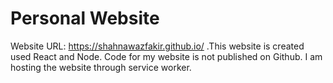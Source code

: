 # Personal Website
Website URL: https://shahnawazfakir.github.io/
.This website is created used React and Node.
Code for my website is not published on Github. 
I am hosting the website through service worker.
